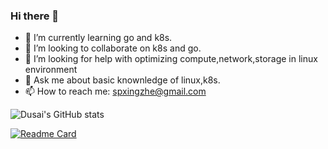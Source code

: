 ### Hi there 👋

- 🌱 I’m currently learning go and k8s.
- 👯 I’m looking to collaborate on k8s and go.
- 🤔 I’m looking for help with optimizing compute,network,storage in linux environment
- 💬 Ask me about basic knownledge of linux,k8s.
- 📫 How to reach me: spxingzhe@gmail.com

![Dusai's GitHub stats](https://github-readme-stats.vercel.app/api?username=ssxingzhe)

[![Readme Card](https://github-readme-stats.vercel.app/api/pin/?username=ssxingzhe&repo=github-readme-stats)](https://github.com/ssxingzhe/github-readme-stats)

<!--START_SECTION:ssxingzhe-->

<!--END_SECTION:ssxingzhe-->
